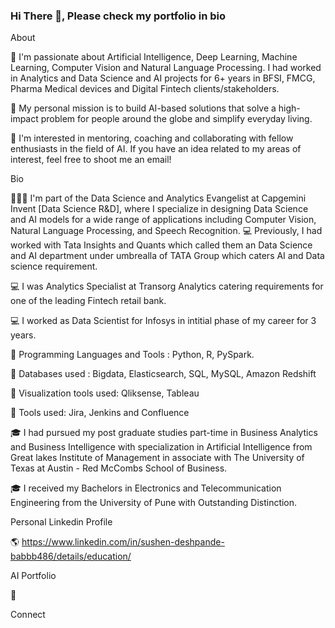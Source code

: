### Hi There 👋, Please check my portfolio in bio

<!--
**26SDD/26SDD** is a ✨ _special_ ✨ repository because its `README.md` (this file) appears on your GitHub profile.

Here are some ideas to get you started:

- 🔭 I’m currently working on ...
- 🌱 I’m currently learning ...
- 👯 I’m looking to collaborate on ...
- 🤔 I’m looking for help with ...
- 💬 Ask me about ...
- 📫 How to reach me: ...
- 😄 Pronouns: ...
- ⚡ Fun fact: ...
-->
About

🔭 I'm passionate about Artificial Intelligence, Deep Learning, Machine Learning, Computer Vision and Natural Language Processing. I had worked in Analytics and Data Science and AI projects for 6+ years in BFSI, FMCG, Pharma Medical devices and Digital Fintech clients/stakeholders.

💬 My personal mission is to build AI-based solutions that solve a high-impact problem for people around the globe and simplify everyday living.

👯 I'm interested in mentoring, coaching and collaborating with fellow enthusiasts in the field of AI. If you have an idea related to my areas of interest, feel free to shoot me an email!

Bio

👨🏻‍💻 I'm part of the Data Science and Analytics Evangelist at Capgemini Invent [Data Science R&D], where I specialize in designing Data Science and AI models for a wide range of applications including Computer Vision, Natural Language Processing, and Speech Recognition. 
💻 Previously, I had worked with Tata Insights and Quants which called them an Data Science and AI department under umbrealla of TATA Group which caters AI and Data science requirement. 

💻 I was Analytics Specialist at Transorg Analytics catering requirements for one of the leading Fintech retail bank.

💻 I worked as Data Scientist for Infosys in intitial phase of my career for 3 years.

🌱 Programming Languages and Tools : Python, R, PySpark.

🌱 Databases used : Bigdata, Elasticsearch, SQL, MySQL, Amazon Redshift

🌱 Visualization tools used: Qliksense, Tableau

🌱 Tools used: Jira, Jenkins and Confluence


🎓  I had pursued my post graduate studies part-time in Business Analytics and Business Intelligence with specialization in Artificial Intelligence from Great lakes Institute of Management in associate with The University of Texas at Austin - Red McCombs School of Business.

🎓 I received my Bachelors in Electronics and Telecommunication Engineering from the University of Pune with Outstanding Distinction.

Personal Linkedin Profile

🌎 https://www.linkedin.com/in/sushen-deshpande-babbb486/details/education/

AI Portfolio

💼 

Connect

